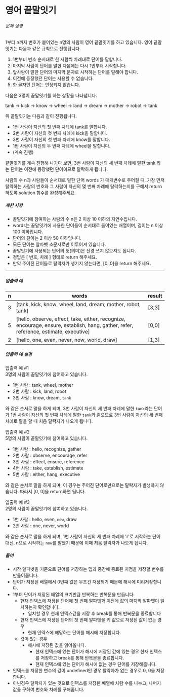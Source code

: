# 영어 끝말잇기
###### 문제 설명

1부터 n까지 번호가 붙어있는 n명의 사람이 영어 끝말잇기를 하고 있습니다. 영어 끝말잇기는 다음과 같은 규칙으로 진행됩니다.

1.  1번부터 번호 순서대로 한 사람씩 차례대로 단어를 말합니다.
2.  마지막 사람이 단어를 말한 다음에는 다시 1번부터 시작합니다.
3.  앞사람이 말한 단어의 마지막 문자로 시작하는 단어를 말해야 합니다.
4.  이전에 등장했던 단어는 사용할 수 없습니다.
5.  한 글자인 단어는 인정되지 않습니다.

다음은 3명이 끝말잇기를 하는 상황을 나타냅니다.

tank → kick → know → wheel → land → dream → mother → robot → tank

위 끝말잇기는 다음과 같이 진행됩니다.

-   1번 사람이 자신의 첫 번째 차례에 tank를 말합니다.
-   2번 사람이 자신의 첫 번째 차례에 kick을 말합니다.
-   3번 사람이 자신의 첫 번째 차례에 know를 말합니다.
-   1번 사람이 자신의 두 번째 차례에 wheel을 말합니다.
-   (계속 진행)

끝말잇기를 계속 진행해 나가다 보면, 3번 사람이 자신의 세 번째 차례에 말한 tank 라는 단어는 이전에 등장했던 단어이므로 탈락하게 됩니다.

사람의 수 n과 사람들이 순서대로 말한 단어 words 가 매개변수로 주어질 때, 가장 먼저 탈락하는 사람의 번호와 그 사람이 자신의 몇 번째 차례에 탈락하는지를 구해서 return 하도록 solution 함수를 완성해주세요.

##### 제한 사항

-   끝말잇기에 참여하는 사람의 수 n은 2 이상 10 이하의 자연수입니다.
-   words는 끝말잇기에 사용한 단어들이 순서대로 들어있는 배열이며, 길이는 n 이상 100 이하입니다.
-   단어의 길이는 2 이상 50 이하입니다.
-   모든 단어는 알파벳 소문자로만 이루어져 있습니다.
-   끝말잇기에 사용되는 단어의 뜻(의미)은 신경 쓰지 않으셔도 됩니다.
-   정답은 [ 번호, 차례 ] 형태로 return 해주세요.
-   만약 주어진 단어들로 탈락자가 생기지 않는다면, [0, 0]을 return 해주세요.

----------

##### 입출력 예
|n|words|result|
|--|--|--|
|3|[tank,  kick,  know,  wheel,  land,  dream,  mother,  robot,  tank]|[3,3]|
|5|[hello,  observe,  effect,  take,  either,  recognize,  encourage,  ensure,  establish,  hang,  gather,  refer,  reference,  estimate,  executive]|[0,0]|
|2|[hello,  one,  even,  never,  now,  world,  draw]|[1,3]|

##### 입출력 예 설명

입출력 예 #1  
3명의 사람이 끝말잇기에 참여하고 있습니다.

-   1번 사람 : tank, wheel, mother
-   2번 사람 : kick, land, robot
-   3번 사람 : know, dream,  `tank`

와 같은 순서로 말을 하게 되며, 3번 사람이 자신의 세 번째 차례에 말한  `tank`라는 단어가 1번 사람이 자신의 첫 번째 차례에 말한  `tank`와 같으므로 3번 사람이 자신의 세 번째 차례로 말을 할 때 처음 탈락자가 나오게 됩니다.

입출력 예 #2  
5명의 사람이 끝말잇기에 참여하고 있습니다.

-   1번 사람 : hello, recognize, gather
-   2번 사람 : observe, encourage, refer
-   3번 사람 : effect, ensure, reference
-   4번 사람 : take, establish, estimate
-   5번 사람 : either, hang, executive

와 같은 순서로 말을 하게 되며, 이 경우는 주어진 단어로만으로는 탈락자가 발생하지 않습니다. 따라서 [0, 0]을 return하면 됩니다.

입출력 예 #3  
2명의 사람이 끝말잇기에 참여하고 있습니다.

-   1번 사람 : hello, even,  `now`, draw
-   2번 사람 : one, never, world

와 같은 순서로 말을 하게 되며, 1번 사람이 자신의 세 번째 차례에 'r'로 시작하는 단어 대신, n으로 시작하는  `now`를 말했기 때문에 이때 처음 탈락자가 나오게 됩니다.

##### 풀이
- 시작 알파벳을 기준으로 단어를 저장하는 맵과 중간에 종료된 지점을 저장할 변수를 만들어줍니다.
- 단어가 저장된 배열에서 0번째 값은 무조건 저장되기 때문에 해시에 미리저장합니다.
- 1부터 단어가 저장된 배열의 크기만큼 반복하는 반복문을 만듭니다.
	- 현재 인덱스에 저장된 단어에 첫 번째 알파벳과 이전에 값의 마지막 알파벳이 일치하는지 확인합니다.
		- 일치할 경우 현재 인덱스값을 저장 후 break를 통해 반복문을 종료합니다
	-	현재 인덱스에 저장된 단어의 첫 번째 알파벳을 키 값으로 저장된 값이 없는 경우
		-	현재 인덱스에 해당하는 단어를 해시에 저장합니다.
	- 값이 있는 경우
		- 해시에 저장된 값을 읽어옵니다.
			- 현재 인덱스에 있는 단어가 해시에 저장된 값에 있는 경우 현재 인덱스를 저장하고 break를 통해 반복문을 종료합니다.
			- 현재 인덱스에 있는 단어가 해시에 없는 경우 단어를 저장해줍니다.
- 	인덱스를 저장한 변수의 값이 undefined인 경우 탈락자가 없는 경우로 0, 0을 저장합니다.
- 아닌경우 탈락자가 있는 것으로 인덱스를 저장한 배열에 사람 수를 나누고, 나머지 값을 구하여 번호와 차례를 구해줍니다.